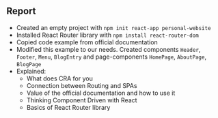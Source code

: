## Report

* Created an empty project with `npm init react-app personal-website`
* Installed React Router library with `npm install react-router-dom`
* Copied code example from official documentation
* Modified this example to our needs. Created components `Header`, `Footer`, `Menu`, `BlogEntry` and page-components `HomePage`, `AboutPage`, `BlogPage`
* Explained:
  * What does CRA for you
  * Connection between Routing and SPAs
  * Value of the official documentation and how to use it
  * Thinking Component Driven with React
  * Basics of React Router library 
